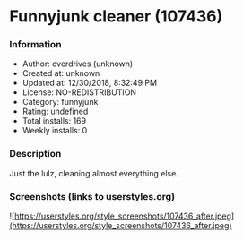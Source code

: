 # Funnyjunk cleaner (107436)

### Information
- Author: overdrives (unknown)
- Created at: unknown
- Updated at: 12/30/2018, 8:32:49 PM
- License: NO-REDISTRIBUTION
- Category: funnyjunk
- Rating: undefined
- Total installs: 169
- Weekly installs: 0


### Description
Just the lulz, cleaning almost everything else.


### Screenshots (links to userstyles.org)
![https://userstyles.org/style_screenshots/107436_after.jpeg](https://userstyles.org/style_screenshots/107436_after.jpeg)


